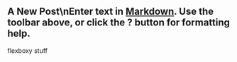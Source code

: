 ## A New Post\nEnter text in [Markdown](http://daringfireball.net/projects/markdown/). Use the toolbar above, or click the **?** button for formatting help.


flexboxy stuff